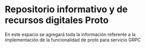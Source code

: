Repositorio informativo y de recursos digitales Proto
==============================================================
En este espacio se agregará toda la información referente a la implementación de la funcionalidad de proto para servicio GRPC
